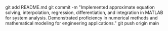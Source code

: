 git add README.md
git commit -m "Implemented approximate equation solving, interpolation, regression, differentiation, and integration in MATLAB for system analysis. Demonstrated proficiency in numerical methods and mathematical modeling for engineering applications."
git push origin main
